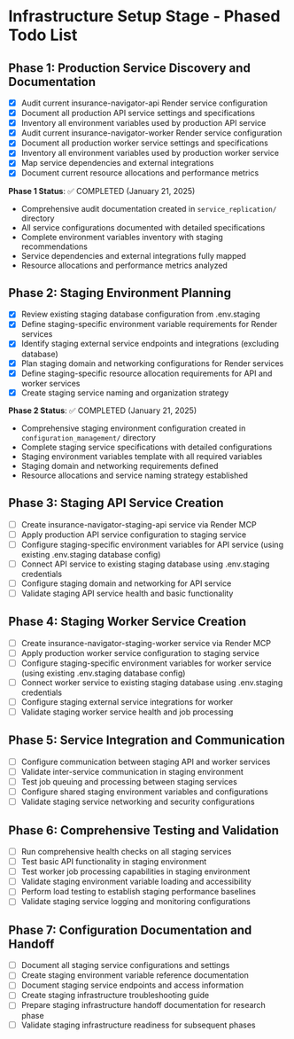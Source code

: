 # Infrastructure Setup Stage - Phased Todo List

## Phase 1: Production Service Discovery and Documentation
- [x] Audit current insurance-navigator-api Render service configuration
- [x] Document all production API service settings and specifications
- [x] Inventory all environment variables used by production API service
- [x] Audit current insurance-navigator-worker Render service configuration
- [x] Document all production worker service settings and specifications
- [x] Inventory all environment variables used by production worker service
- [x] Map service dependencies and external integrations
- [x] Document current resource allocations and performance metrics

**Phase 1 Status**: ✅ COMPLETED (January 21, 2025)
- Comprehensive audit documentation created in `service_replication/` directory
- All service configurations documented with detailed specifications
- Complete environment variables inventory with staging recommendations
- Service dependencies and external integrations fully mapped
- Resource allocations and performance metrics analyzed

## Phase 2: Staging Environment Planning
- [x] Review existing staging database configuration from .env.staging
- [x] Define staging-specific environment variable requirements for Render services
- [x] Identify staging external service endpoints and integrations (excluding database)
- [x] Plan staging domain and networking configurations for Render services
- [x] Define staging-specific resource allocation requirements for API and worker services
- [x] Create staging service naming and organization strategy

**Phase 2 Status**: ✅ COMPLETED (January 21, 2025)
- Comprehensive staging environment configuration created in `configuration_management/` directory
- Complete staging service specifications with detailed configurations
- Staging environment variables template with all required variables
- Staging domain and networking requirements defined
- Resource allocations and service naming strategy established

## Phase 3: Staging API Service Creation
- [ ] Create insurance-navigator-staging-api service via Render MCP
- [ ] Apply production API service configuration to staging service
- [ ] Configure staging-specific environment variables for API service (using existing .env.staging database config)
- [ ] Connect API service to existing staging database using .env.staging credentials
- [ ] Configure staging domain and networking for API service
- [ ] Validate staging API service health and basic functionality

## Phase 4: Staging Worker Service Creation
- [ ] Create insurance-navigator-staging-worker service via Render MCP
- [ ] Apply production worker service configuration to staging service
- [ ] Configure staging-specific environment variables for worker service (using existing .env.staging database config)
- [ ] Connect worker service to existing staging database using .env.staging credentials
- [ ] Configure staging external service integrations for worker
- [ ] Validate staging worker service health and job processing

## Phase 5: Service Integration and Communication
- [ ] Configure communication between staging API and worker services
- [ ] Validate inter-service communication in staging environment
- [ ] Test job queuing and processing between staging services
- [ ] Configure shared staging environment variables and configurations
- [ ] Validate staging service networking and security configurations

## Phase 6: Comprehensive Testing and Validation
- [ ] Run comprehensive health checks on all staging services
- [ ] Test basic API functionality in staging environment
- [ ] Test worker job processing capabilities in staging environment
- [ ] Validate staging environment variable loading and accessibility
- [ ] Perform load testing to establish staging performance baselines
- [ ] Validate staging service logging and monitoring configurations

## Phase 7: Configuration Documentation and Handoff
- [ ] Document all staging service configurations and settings
- [ ] Create staging environment variable reference documentation
- [ ] Document staging service endpoints and access information
- [ ] Create staging infrastructure troubleshooting guide
- [ ] Prepare staging infrastructure handoff documentation for research phase
- [ ] Validate staging infrastructure readiness for subsequent phases